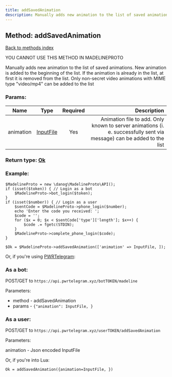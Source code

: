 ```yaml
---
title: addSavedAnimation
description: Manually adds new animation to the list of saved animations. New animation is added to the beginning of the list. If the animation is already in the list, at first it is removed from the list. Only non-secret video animations with MIME type "video/mp4" can be added to the list
---
```

## Method: addSavedAnimation  
[Back to methods index](index.md)


YOU CANNOT USE THIS METHOD IN MADELINEPROTO


Manually adds new animation to the list of saved animations. New animation is added to the beginning of the list. If the animation is already in the list, at first it is removed from the list. Only non-secret video animations with MIME type "video/mp4" can be added to the list

### Params:

| Name     |    Type       | Required | Description |
|----------|:-------------:|:--------:|------------:|
|animation|[InputFile](../types/InputFile.md) | Yes|Animation file to add. Only known to server animations (i. e. successfully sent via message) can be added to the list|


### Return type: [Ok](../types/Ok.md)

### Example:


```
$MadelineProto = new \danog\MadelineProto\API();
if (isset($token)) { // Login as a bot
    $MadelineProto->bot_login($token);
}
if (isset($number)) { // Login as a user
    $sentCode = $MadelineProto->phone_login($number);
    echo 'Enter the code you received: ';
    $code = '';
    for ($x = 0; $x < $sentCode['type']['length']; $x++) {
        $code .= fgetc(STDIN);
    }
    $MadelineProto->complete_phone_login($code);
}

$Ok = $MadelineProto->addSavedAnimation(['animation' => InputFile, ]);
```

Or, if you're using [PWRTelegram](https://pwrtelegram.xyz):

### As a bot:

POST/GET to `https://api.pwrtelegram.xyz/botTOKEN/madeline`

Parameters:

* method - addSavedAnimation
* params - `{"animation": InputFile, }`



### As a user:

POST/GET to `https://api.pwrtelegram.xyz/userTOKEN/addSavedAnimation`

Parameters:

animation - Json encoded InputFile



Or, if you're into Lua:

```
Ok = addSavedAnimation({animation=InputFile, })
```

